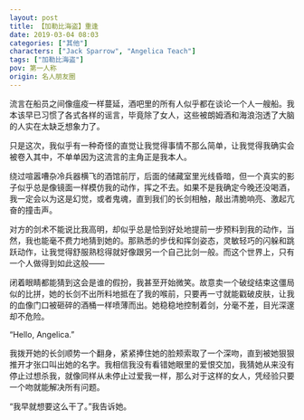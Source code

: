 ```yaml
---
layout: post
title: 【加勒比海盗】重逢
date: 2019-03-04 08:03
categories: ["其他"]
characters: ["Jack Sparrow", "Angelica Teach"]
tags: ["加勒比海盗"]
pov: 第一人称
origin: 名人朋友圈
---
```


流言在船员之间像瘟疫一样蔓延，酒吧里的所有人似乎都在谈论一个人一艘船。我本该早已习惯了各式各样的谣言，毕竟除了女人，这些被朗姆酒和海浪泡透了大脑的人实在太缺乏想象力了。

只是这次，我似乎有一种奇怪的直觉让我觉得事情不那么简单，让我觉得我确实会被卷入其中，不单单因为这流言的主角正是我本人。

绕过喧嚣嘈杂冷兵器横飞的酒馆前厅，后面的储藏室里光线昏暗，但一个真实的影子似乎总是像镜面一样模仿我的动作，挥之不去。如果不是我确定今晚还没喝酒，我一定会以为这是幻觉，或者鬼魂，直到我们的长剑相触，敲出清脆响亮、激起亢奋的撞击声。

对方的剑术不能说比我高明，却似乎总是恰到好处地提前一步预料到我的动作，当然，我也能毫不费力地猜到她的。那熟悉的步伐和挥剑姿态，灵敏轻巧的闪躲和跳跃动作，让我觉得舒服熟稔得就好像跟另一个自己比剑一般。而这个世界上，只有一个人做得到如此这般——

闭着眼睛都能猜到这会是谁的假扮，我甚至开始微笑。故意卖一个破绽结束这僵局似的比拼，她的长剑不出所料地抵在了我的喉前，只要再一寸就能戳破皮肤，让我的血像门口被砸碎的酒桶一样喷薄而出。她稳稳地控制着剑，分毫不差，目光深邃却不危险。

“Hello, Angelica.”

我拨开她的长剑顺势一个翻身，紧紧捧住她的脸颊索取了一个深吻，直到被她狠狠推开才张口叫出她的名字。我相信我没有看错她眼里的爱恨交加，我猜她从来没有停止过想杀我，就像同样从未停止过爱我一样，那么对于这样的女人，凭经验只要一个吻就能解决所有问题。

“我早就想要这么干了。”我告诉她。
